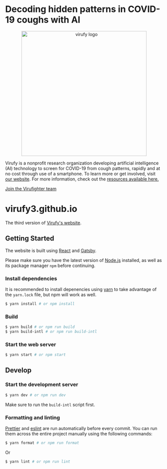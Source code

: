 # Decoding hidden patterns in COVID-19 coughs with AI

<p align="center"><img src="https://github.com/virufy/virufy-covid/blob/main/img/virufy-logo.png" alt="virufy logo" width="400"/></p>

Virufy is a nonprofit research organization developing artificial intelligence (AI) technology to screen for COVID-19 from cough patterns, rapidly and at no cost through use of a smartphone. To learn more or get involved, visit [our website](https://virufy.org/en/). For more information, check out the [resources available here.](https://drive.google.com/drive/u/4/folders/1kONSI53BvAAd7TvgNGzNAP8dT-Oq3iW1)

 
[Join the Virufighter team](https://virufy.org/en/available-roles/)

# virufy3.github.io

The third version of [Virufy's website](https://virufy.org).

## Getting Started

The website is built using [React](https://reactjs.org/) and [Gatsby](https://www.gatsbyjs.com/).

Please make sure you have the latest version of [Node.js](https://nodejs.org/) installed, as well as its package manager `npm` before continuing.

### Install dependencies

It is recommended to install depenencies using [yarn](https://yarnpkg.com/) to take advantage of the `yarn.lock` file, but npm will work as well.

```bash
$ yarn install # or npm install
```

### Build

```bash
$ yarn build # or npm run build
$ yarn build-intl # or npm run build-intl
```

### Start the web server

```bash
$ yarn start # or npm start
```

## Develop

### Start the development server

```bash
$ yarn dev # or npm run dev
```

Make sure to run the `build-intl` script first.

### Formatting and linting

[Prettier](https://prettier.io/) and [eslint](https://eslint.org/) are run automatically before every commit. You can run them across the entire project manually using the following commands:

```bash
$ yarn format # or npm run format
```

Or

```bash
$ yarn lint # or npm run lint
```
